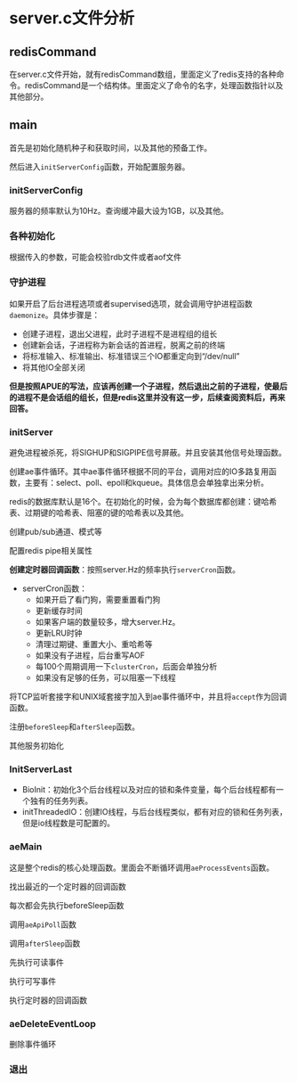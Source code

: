 # server.c文件分析

## redisCommand

在server.c文件开始，就有redisCommand数组，里面定义了redis支持的各种命令。redisCommand是一个结构体。里面定义了命令的名字，处理函数指针以及其他部分。

## main

首先是初始化随机种子和获取时间，以及其他的预备工作。

然后进入`initServerConfig`函数，开始配置服务器。

### initServerConfig

服务器的频率默认为10Hz。查询缓冲最大设为1GB，以及其他。



### 各种初始化

根据传入的参数，可能会校验rdb文件或者aof文件

### 守护进程

如果开启了后台进程选项或者supervised选项，就会调用守护进程函数`daemonize`。具体步骤是：

-   创建子进程，退出父进程，此时子进程不是进程组的组长
-   创建新会话，子进程称为新会话的首进程，脱离之前的终端
-   将标准输入、标准输出、标准错误三个IO都重定向到“/dev/null”
-   将其他IO全部关闭

**但是按照APUE的写法，应该再创建一个子进程，然后退出之前的子进程，使最后的进程不是会话组的组长，但是redis这里并没有这一步，后续查阅资料后，再来回答。**

### initServer

避免进程被杀死，将SIGHUP和SIGPIPE信号屏蔽。并且安装其他信号处理函数。

创建ae事件循环。其中ae事件循环根据不同的平台，调用对应的IO多路复用函数，主要有：select、poll、epoll和kqueue。具体信息会单独拿出来分析。

redis的数据库默认是16个。在初始化的时候，会为每个数据库都创建：键哈希表、过期键的哈希表、阻塞的键的哈希表以及其他。

创建pub/sub通道、模式等

配置redis pipe相关属性

**创建定时器回调函数**：按照server.Hz的频率执行`serverCron`函数。

-   serverCron函数：
    -   如果开启了看门狗，需要重置看门狗
    -   更新缓存时间
    -   如果客户端的数量较多，增大server.Hz。
    -   更新LRU时钟
    -   清理过期键、重置大小、重哈希等
    -   如果没有子进程，后台重写AOF
    -   每100个周期调用一下`clusterCron`，后面会单独分析
    -   如果没有足够的任务，可以阻塞一下线程

将TCP监听套接字和UNIX域套接字加入到ae事件循环中，并且将`accept`作为回调函数。

注册`beforeSleep`和`afterSleep`函数。

其他服务初始化

### InitServerLast

-   BioInit：初始化3个后台线程以及对应的锁和条件变量，每个后台线程都有一个独有的任务列表。
-   initThreadedIO：创建IO线程，与后台线程类似，都有对应的锁和任务列表，但是io线程数是可配置的。

### aeMain

这是整个redis的核心处理函数。里面会不断循环调用`aeProcessEvents`函数。

找出最近的一个定时器的回调函数

每次都会先执行beforeSleep函数

调用`aeApiPoll`函数

调用`afterSleep`函数

先执行可读事件

执行可写事件

执行定时器的回调函数

### aeDeleteEventLoop

删除事件循环

### 退出

